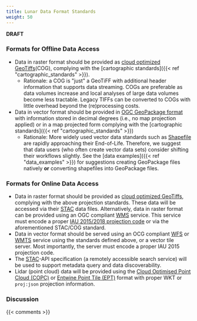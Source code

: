 ```yaml
---
title: Lunar Data Format Standards
weight: 50
---
```

**DRAFT**

### Formats for Offline Data Access
- Data in raster format should be provided as [cloud optimized GeoTiffs](https://www.cogeo.org)(COG), complying with the [cartographic standards]({{< ref "cartographic_standards" >}}). 
  - Rationale: a COG is "just" a GeoTiFF with additional header information that supports data streaming. COGs are preferable as data volumes increase and local analyses of large data volumes become less tractable. Legacy TIFFs can be converted to COGs with little overhead beyond the (re)processing costs.
- Data in vector format should be provided in [OGC GeoPackage format](https://www.geopackage.org) with information stored in decimal degrees (i.e., no map projection applied) or in a map projected form complying with the [cartographic standards]({{< ref "cartographic_standards" >}})
  - Rationale: More widely used vector data standards such as [Shapefile](http://switchfromshapefile.org) are rapidly approaching their End-of-Life. Therefore, we suggest that data users (who often create vector data sets) consider shifting their workflows slightly. See the [data examples]({{< ref "data_examples" >}}) for suggestions creating GeoPackage files natively **or** converting shapefiles into GeoPackage files.


### Formats for Online Data Access
- Data in raster format should be provided as [cloud optimized GeoTiffs](https://www.cogeo.org), complying with the above projection standards. These data will be accessed via their [STAC](https://stacspec.org/en) data files. Alternatively, data in raster format can be provided using an OGC compliant [WMS](https://www.ogc.org/standards/wms) service. This service must encode a proper [IAU 2015/2018 projection code](https://ui.adsabs.harvard.edu/abs/2021LPICo2549.7012H) or via the aforementioned STAC/COG standard.
- Data in vector format should be served using an OCG compliant [WFS](https://www.ogc.org/standards/wfs) or [WMTS](https://www.ogc.org/standards/wmts) service using the standards defined above, or a vector tile server. Most importantly, the server must encode a proper IAU 2015 projection code.
- The [STAC](https://stacspec.org)-API specification (a remotely accessible search service) will be used to support metadata query and data discoverability. 
- Lidar (point cloud) data will be provided using the [Cloud Optimised Point Cloud (COPC)](https://copc.io) or [Entwine Point Tile (EPT)](https://entwine.io/entwine-point-tile.html) format with proper WKT or `proj:json` projection information.

### Discussion

{{< comments >}}